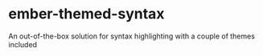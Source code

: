 # ember-themed-syntax
An out-of-the-box solution for syntax highlighting with a couple of themes included
